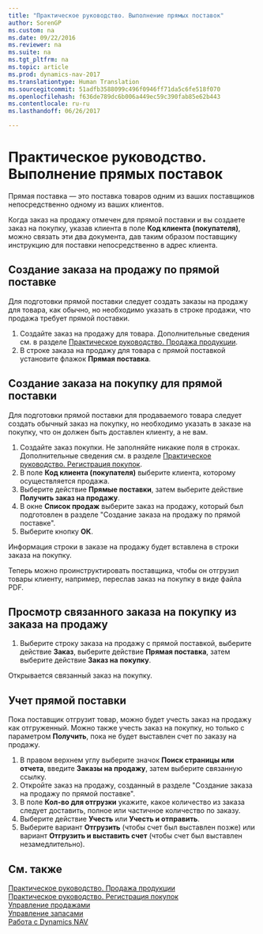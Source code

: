 ```yaml
---
title: "Практическое руководство. Выполнение прямых поставок"
author: SorenGP
ms.custom: na
ms.date: 09/22/2016
ms.reviewer: na
ms.suite: na
ms.tgt_pltfrm: na
ms.topic: article
ms.prod: dynamics-nav-2017
ms.translationtype: Human Translation
ms.sourcegitcommit: 51adfb3588099c496f0946ff71da5c6fe518f070
ms.openlocfilehash: f636de789dc6b006a449ec59c390fab85e62b443
ms.contentlocale: ru-ru
ms.lasthandoff: 06/26/2017

---
```


# <a name="how-to-make-drop-shipments"></a>Практическое руководство. Выполнение прямых поставок
Прямая поставка — это поставка товаров одним из ваших поставщиков непосредственно одному из ваших клиентов.

Когда заказ на продажу отмечен для прямой поставки и вы создаете заказ на покупку, указав клиента в поле **Код клиента (покупателя)**, можно связать эти два документа, дав таким образом поставщику инструкцию для поставки непосредственно в адрес клиента.

## <a name="to-create-a-sales-order-for-drop-shipment"></a>Создание заказа на продажу по прямой поставке
Для подготовки прямой поставки следует создать заказы на продажу для товара, как обычно, но необходимо указать в строке продажи, что продажа требует прямой поставки.

1. Создайте заказ на продажу для товара. Дополнительные сведения см. в разделе [Практическое руководство. Продажа продукции](sales-how-sell-products.md).
2. В строке заказа на продажу для товара с прямой поставкой установите флажок **Прямая поставка**.

## <a name="to-create-the-purchase-order-for-drop-shipment"></a>Создание заказа на покупку для прямой поставки
Для подготовки прямой поставки для продаваемого товара следует создать обычный заказ на покупку, но необходимо указать в заказе на покупку, что он должен быть доставлен клиенту, а не вам.

1. Создайте заказ покупки. Не заполняйте никакие поля в строках. Дополнительные сведения см. в разделе [Практическое руководство. Регистрация покупок](purchasing-how-record-purchases.md).
2. В поле **Код клиента (покупателя)** выберите клиента, которому осуществляется продажа.
3. Выберите действие **Прямые поставки**, затем выберите действие **Получить заказ на продажу**.
4. В окне **Список продаж** выберите заказ на продажу, который был подготовлен в разделе "Создание заказа на продажу по прямой поставке".
5. Выберите кнопку **ОК**.

Информация строки в заказе на продажу будет вставлена в строки заказа на покупку.

Теперь можно проинструктировать поставщика, чтобы он отгрузил товары клиенту, например, переслав заказ на покупку в виде файла PDF.     

## <a name="to-view-the-linked-purchase-order-from-the-sales-order"></a>Просмотр связанного заказа на покупку из заказа на продажу
1. Выберите строку заказа на продажу с прямой поставкой, выберите действие **Заказ**, выберите действие **Прямая поставка**, затем выберите действие **Заказ на покупку**.

Открывается связанный заказ на покупку.

## <a name="to-post-a-drop-shipment"></a>Учет прямой поставки
Пока поставщик отгрузит товар, можно будет учесть заказ на продажу как отгруженный. Можно также учесть заказ на покупку, но только с параметром **Получить**, пока не будет выставлен счет по заказу на продажу.
1. В правом верхнем углу выберите значок **Поиск страницы или отчета**, введите **Заказы на продажу**, затем выберите связанную ссылку.
2. Откройте заказ на продажу, созданный в разделе "Создание заказа на продажу по прямой поставке".
3. В поле **Кол-во для отгрузки** укажите, какое количество из заказа следует доставить, полное или частичное количество по заказу.
3. Выберите действие **Учесть** или **Учесть и отправить**.
4. Выберите вариант **Отгрузить** (чтобы счет был выставлен позже) или вариант **Отгрузить и выставить счет** (чтобы счет был выставлен незамедлительно).

## <a name="see-also"></a>См. также
[Практическое руководство. Продажа продукции](sales-how-sell-products.md)    
[Практическое руководство. Регистрация покупок](purchasing-how-record-purchases.md)  
[Управление продажами](sales-manage-sales.md)  
[Управление запасами](inventory-manage-inventory.md)      
[Работа с Dynamics NAV](ui-work-product.md)


